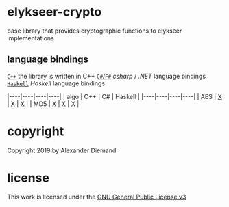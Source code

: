 # elykseer-crypto
base library that provides cryptographic functions to elykseer implementations

## language bindings

[`C++`](../src/cpp)  the library is written in C++
[`C#`/`F#`](../src/csharp)   _csharp_ / _.NET_ language bindings
[`Haskell`](../src/haskell) _Haskell_ language bindings

|----|----|----|----|
| algo | C++ | C# | Haskell |
|----|----|----|----|
| AES | [X](../src/cpp/aes.hpp.md) | [X](../src/csharp/aes.cs.md) | [X](../src/haskell/Aes.hs.md) |
| MD5 | [X](../src/cpp/md5.hpp.md) | [X](../src/csharp/md5.cs.md) | [X](../src/haskell/Md5.hs.md) |


# copyright

Copyright 2019 by Alexander Diemand

# license

This work is licensed under the 
[GNU General Public License v3](https://www.gnu.org/licenses/gpl.html)

